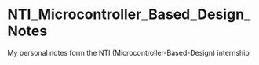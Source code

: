 # NTI_Microcontroller_Based_Design_Notes
My personal notes form the NTI (Microcontroller-Based-Design) internship 
